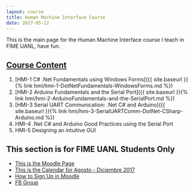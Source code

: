 ```yaml
---
layout: course
title: Human Machine Interface Course
date: 2017-05-12
---
```


This is the main page for the Human Machine Interface course I teach in FIME UANL, have fun.

## [Course Content](#header-2)

1. [HMI-1 C# .Net Fundamentals using Windows Forms]({{ site.baseurl }}{% link hmi/hmi-1-DotNetFundamentals-WindowsForms.md %})
2. [HMI-2 Arduino Fundamentals and the Serial Port]({{ site.baseurl }}{% link hmi/hmi-2-ArduinoFundamentals-and-the-SerialPort.md %})
3. [HMI-3 Serial UART Communication: .Net C# and Arduino]({{ site.baseurl }}{% link hmi/hmi-3-SerialUARTComm-DotNet-CSharp-Arduino.md %})
4. HMI-4 .Net C# and Arduino Good Practices using the Serial Port 
5. HMI-5 Designing an intuitive GUI


## This section is for FIME UANL Students Only

* [This is the Moodle Page](http://hmojica.ddns.net/moodle/)
* [This is the Calendar for Agosto - Diciembre 2017](https://docs.google.com/document/d/1KECRdSw44BwtrcnLldQsnH5C3VSd0cGcMtAVTvgGddU/edit?usp=sharing)
* [How to Sign Up in Moodle](https://docs.google.com/document/d/1z3NbPut3HGVdspBxTaQPQNATQl1WXr6cgVhIsQG4b3w/edit?usp=sharing)
* [FB Group](https://www.facebook.com/groups/InterfacesIOFIME/)
